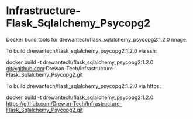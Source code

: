 # Infrastructure-Flask_Sqlalchemy_Psycopg2
Docker build tools for drewantech/flask_sqlalchemy_psycopg2:1.2.0 image.

To build drewantech/flask_sqlalchemy_psycopg2:1.2.0 via ssh:

docker build -t drewantech/flask_sqlalchemy_psycopg2:1.2.0 git@github.com:Drewan-Tech/Infrastructure-Flask_Sqlalchemy_Psycopg2.git

To build drewantech/flask_sqlalchemy_psycopg2:1.2.0 via https:

docker build -t drewantech/flask_sqlalchemy_psycopg2:1.2.0 https://github.com/Drewan-Tech/Infrastructure-Flask_Sqlalchemy_Psycopg2.git
